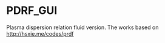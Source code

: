 # PDRF_GUI
 Plasma dispersion relation fluid version.
 The works based on http://hsxie.me/codes/prdf
